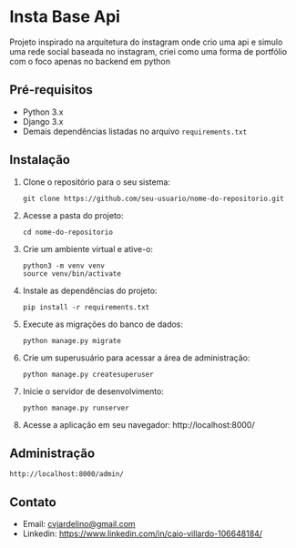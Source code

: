 # Insta Base Api

Projeto inspirado na arquitetura do instagram onde crio uma api e simulo uma rede social baseada no instagram, criei como uma forma de portfólio com o foco apenas no backend em python

## Pré-requisitos

- Python 3.x
- Django 3.x
- Demais dependências listadas no arquivo `requirements.txt`

## Instalação

1. Clone o repositório para o seu sistema:

   ```shell
   git clone https://github.com/seu-usuario/nome-do-repositorio.git

2. Acesse a pasta do projeto:
    
    ```shell
    cd nome-do-repositorio

3. Crie um ambiente virtual e ative-o:

    ```shell
    python3 -m venv venv
    source venv/bin/activate

4. Instale as dependências do projeto:

    ```shell
    pip install -r requirements.txt

5. Execute as migrações do banco de dados:

    ```shell
    python manage.py migrate

6. Crie um superusuário para acessar a área de administração:

    ```shell
    python manage.py createsuperuser

7. Inicie o servidor de desenvolvimento:

    ```shell
    python manage.py runserver

8. Acesse a aplicação em seu navegador:
    http://localhost:8000/


## Administração
    http://localhost:8000/admin/

## Contato
   - Email: cvjardelino@gmail.com 
   - Linkedin: https://www.linkedin.com/in/caio-villardo-106648184/



